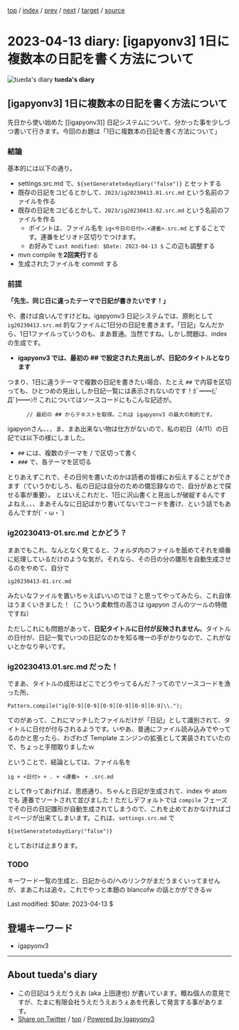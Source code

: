 [top](../index.html) 
 / [index](index.html) 
 / [prev](ig230413.01.html) 
 / [next](ig230414.01.html) 
 / [target](https://uedaueo.github.io/diary-of-tueda/2023/ig230413.02.html) 
 / [source](https://github.com/uedaueo/diary-of-tueda/blob/master/2023/ig230413.02.src.md) 

2023-04-13 diary: [igapyonv3] 1日に複数本の日記を書く方法について
=====================================================================================================
![tueda's diary](https://uedaueo.github.io/diary-of-tueda/images/furoduck.jpg "うえだうえお") **tueda's diary**

## [igapyonv3] 1日に複数本の日記を書く方法について

先日から使い始めた [[igapyonv3]] 日記システムについて、分かった事を少しづつ書いて行きます。今回のお題は「1日に複数本の日記を書く方法について」

### 結論

基本的には以下の通り。

* settings.src.md で、```${setGeneratetodaydiary("false")}``` とセットする
* 既存の日記をコピるとかして、```2023/ig20230413.01.src.md``` という名前のファイルを作る
* 既存の日記をコピるとかして、```2023/ig20230413.02.src.md``` という名前のファイルを作る
  * ポイントは、ファイル名を ```ig<今日の日付>.<連番>.src.md``` とすることです。連番をピリオド区切りでつけます。
  * お好みで ```Last modified: $Date: 2023-04-13 $``` この辺も調整する
* mvn compile を**2回実行**する
* 生成されたファイルを commit する

### 前提

**「先生、同じ日に違ったテーマで日記が書きたいです！」**

や、書けば良いんですけどね。igapyonv3 日記システムでは、原則として ```ig20230413.src.md``` 的なファイルに1日分の日記を書きます。「日記」なんだから、1日1ファイルっていうのも、まあ普通。当然ですね。しかし問題は、index の生成です。

* **igapyonv3 では、最初の ## で設定された見出しが、日記のタイトルとなります**

つまり、1日に違うテーマで複数の日記を書きたい場合、たとえ ```##``` で内容を区切っても、ひとつめの見出ししか日記一覧には表示されないのです！ｶﾞ━━(;ﾟДﾟ)━━ﾝ!!
これについてはソースコードにもこんな記述が。

```
      // 最初の ## からテキストを取得。これは igapyonv3 の最大の制約です。
```

igapyonさん、、、ま、まあ出来ない物は仕方がないので、私の初日（4/11）の日記では以下の様にしました。

* ```##``` には、複数のテーマを / で区切って書く
* ```###``` で、各テーマを区切る

とりあえずこれで、その日何を書いたのかは読者の皆様にお伝えすることができます（ていうかむしろ、私の日記は自分のための備忘録なので、自分があとで探せる事が重要）。
とはいえこれだと、1日に沢山書くと見出しが破綻するんですよねえ、、、まあそんなに日記ばかり書いてないでコードを書け、という話でもあるんですが(´・ω・`)


### ig20230413-01.src.md とかどう？

まあでもこれ、なんとなく見てると、フォルダ内のファイルを舐めてそれを順番に処理しているだけのような気が。それなら、その日の分の雛形を自動生成させるのをやめて、自分で

```
ig20230413-01.src.md
```

みたいなファイルを置いちゃえばいいのでは？と思ってやってみたら、これ自体はうまくいきました！（こういう柔軟性の高さは igapyon さんのツールの特徴ですね）

ただしこれにも問題があって、**日記タイトルに日付が反映されません**。タイトルの日付が、日記一覧でいつの日記なのかを知る唯一の手がかりなので、これがないとかなり辛いです。

### ig20230413.01.src.md だった！

でまあ、タイトルの成形はどこでどうやってるんだ？ってのでソースコードを漁った所、

```
Pattern.compile("ig[0-9][0-9][0-9][0-9][0-9][0-9]\\.");
```

てのがあって、これにマッチしたファイルだけが「日記」として識別されて、タイトルに日付が付与されるようです。いやあ、普通にファイル読み込みでやってるのかと思ったら、わざわざ Template エンジンの拡張として実装されていたので、ちょっと手間取りましたｗ

ということで、結論としては、ファイル名を

```
ig + <日付> + . + <連番>　+ .src.md
```

として作ってあげれば、思惑通り、ちゃんと日記が生成されて、index や atom でも 連番でソートされて並びました！ただしデフォルトでは ```compile``` フェーズでその日の日記雛形が自動生成されてしまうので、これを止めておかなければゴミページが出来てしまいます。これは、```settings.src.md``` で

```
${setGeneratetodaydiary("false")}
```

としておけば止まります。

### TODO

キーワード一覧の生成と、日記からの/へのリンクがまだうまくいってませんが、まあこれは追々。これでやっと本題の blancofw の話とかができるｗ

Last modified: $Date: 2023-04-13 $

## 登場キーワード

* igapyonv3

----------------------------------------------------------------------------------------------------

## About tueda's diary

* この日記はうえだうえお (aka 上田達也) が書いています。概ね個人の意見ですが、たまに有限会社うえだうえおうぇあを代表して発言する事があります。
* [Share on Twitter](https://twitter.com/intent/tweet?hashtags=tueda%2Cuedaueo&text=%5Bigapyonv3%5D+1%E6%97%A5%E3%81%AB%E8%A4%87%E6%95%B0%E6%9C%AC%E3%81%AE%E6%97%A5%E8%A8%98%E3%82%92%E6%9B%B8%E3%81%8F%E6%96%B9%E6%B3%95%E3%81%AB%E3%81%A4%E3%81%84%E3%81%A6&url=https%3A%2F%2Fuedaueo.github.io%2Fdiary-of-tueda%2F2023%2Fig230413.02.html) / [top](../index.html) / [Powered by Igapyonv3](https://github.com/igapyon/igapyonv3)

